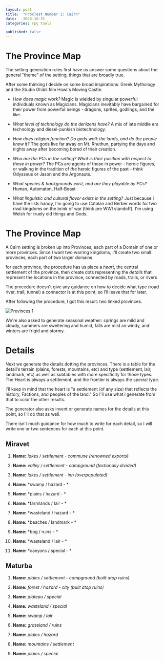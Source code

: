 ```yaml
---
layout: post
title:  "ProcTest Number 1: Cairn"
date:   2023-10-31
categories: rpg tools

published: false
---
```


# The Province Map

The setting generation rules first have us answer some questions about the general "theme" of the setting, things that are broadly true.

After some thinking I decide on some broad inspirations: Greek Mythology and the Studio Ghibli film Howl's Moving Castle.

- *How does magic work?* Magic is wielded by singular powerful individuals known as Magicians. Magicians inevitably have bargained for their power from powerful beings - dragons, sprites, godlings, and the like. 

- *What level of technology do the denizens have?* A mix of late middle era technology and diesel-punkish biotechnology.

- *How does religion function? Do gods walk the lands, and do the people know it?* The gods live far away on Mt. Rhuthun, partying the days and nights away after becoming bored of their creation.

- *Who are the PCs in the setting? What is their position with respect to those in power?* The PCs are agents of those in power - heroic figures, or walking in the tradition of *the* heroic figures of the past - think Odysseus or Jason and the Argonauts.

- *What species & backgrounds exist, and are they playable by PCs?* Human, Automaton, Half-Beast

- *What linguistic and cultural flavor exists in the setting?* Just because I have the lists handy, I'm going to use Catalan and Berber words for two rival kingdoms on the brink of war (think pre WWI standoff). I'm using Welsh for truely old things and Gods.

# The Province Map

A Cairn setting is broken up into Provinces, each part of a Domain of one or more provinces. Since I want two warring kingdoms, I'll create two small provinces, each part of two larger domains.

for each province, the procedure has us place a *heart*, the central settlement of the province, then create dots representing the *details* that represent the locations in the province, connected by roads, trails, or rivers

The procedure doesn't give any guidance on how to decide what type (road river, trail, tunnel) a connector is at this point, so I'll leave that for later.

After following the procedure, I got this result: two linked provinces.

![Provinces 1](assets/proctest-1-cairn/provinces1.png)

We're also asked to generate seasonal weather: springs are mild and cloudy, summers are sweltering and humid, falls are mild an windy, and winters are frigid and stormy.

# Details

Next we generate the details dotting the provinces. There is a table for the detail's terrain (plains, forests, mountains, etc) and type (settlement, lair, landmark, etc) as well as subtables with more specificity for those types. The Heart is always a settlement, and the frontier is always the special type.

I'll keep in mind that the heart is "a settlement (of any size) that reflects the history, Factions, and peoples of the land." So I'll use what i generate from that to color the other results.

The generator also asks invent or generate names for the details at this point, so I'll do that as well.

There isn't much guidance for how much to write for each detail, so I will write one or two sentences for each at this point.

## Miravet

1. **Name:** *lakes / settlement - commune (renowned exports)*

2. **Name:** *valley / settlement - campground (factionally divided)*

3. **Name:** *lakes / settlement - inn (overpopulated)*

4. **Name:** *swamp / hazard - *

5. **Name:** *plains / hazard - *

6. **Name:** *farmlands / lair - *

7. **Name:** *wasteland / hazard - *

8. **Name:** *beaches / landmark - *

9. **Name:** *bog / ruins - *

10. **Name:** *wasteland / lair - *

11. **Name:** *canyons / special - *

## Maturba

1. **Name:** *plains / settlement - campground (built atop ruins)*

2. **Name:** *forest / hazard - city (built atop ruins)*

3. **Name:** *plateau / special*

4. **Name:** *wasteland / special*

5. **Name:** *swamp / lair*

6. **Name:** *grassland / ruins*

7. **Name:** *plains / hazard*

8. **Name:** *mountains / settlement*

9. **Name:** *plains / special*